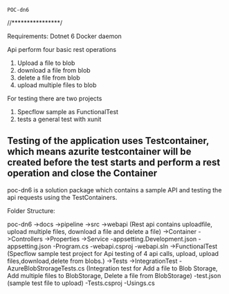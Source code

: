 	POC-dn6 
//****************/

Requirements:
Dotnet 6
Docker daemon

Api perform four basic rest operations
1. Upload a file to blob
2. download a file from blob
3. delete a file from blob
4. upload multiple files to blob

For testing there are two projects 
1. Specflow sample as FunctionalTest
2. tests a general test with xunit

Testing of the application uses Testcontainer, which means azurite testcontainer will be created
before the test starts and perform a rest operation and close the Container
------------------------------------------------------------

poc-dn6 is a solution package which contains a sample API and testing the api requests using the TestContainers.

Folder Structure:

poc-dn6
->docs
->pipeline
->src
	->webapi (Rest api contains uploadfile, upload multiple files, download a file and delete a file)
		->Container
		->Controllers
		->Properties
		->Service
		-appsetting.Development.json
		-appsetting.json
		-Program.cs
		-webapi.csproj
		-webapi.sln
->FunctionalTest (Specflow sample test project for Api testing of 4 api calls, upload, upload files,download,delete from blobs.)
->Tests
	->IntegrationTest
		-AzureBlobStrorageTests.cs (Integration test for Add a file to Blob Storage, Add multiple files to BlobStorage, Delete a file from BlobStorage)
	-test.json (sample test file to upload)
	-Tests.csproj
	-Usings.cs

	

